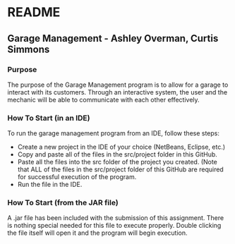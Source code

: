 # README

## Garage Management - Ashley Overman, Curtis Simmons

### Purpose
The purpose of the Garage Management program is to allow for a garage to interact with its customers. Through an interactive system, the user and the mechanic will be able to communicate with each other effectively.

### How To Start (in an IDE)
To run the garage management program from an IDE, follow these steps:
- Create a new project in the IDE of your choice (NetBeans, Eclipse, etc.)
- Copy and paste all of the files in the src/project folder in this GitHub.
- Paste all the files into the src folder of the project you created. (Note that ALL of the files in the src/project folder of this GitHub are required for successful execution of the program.
- Run the file in the IDE.

### How To Start (from the JAR file)
A .jar file has been included with the submission of this assignment. There is nothing special needed for this file to execute properly. Double clicking the file itself will open it and the program will begin execution.
